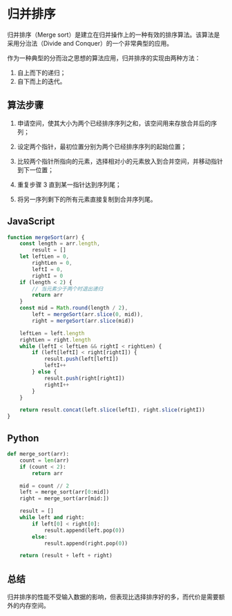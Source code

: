 # 归并排序

归并排序（Merge sort）是建立在归并操作上的一种有效的排序算法。该算法是采用分治法（Divide and Conquer）的一个非常典型的应用。

作为一种典型的分而治之思想的算法应用，归并排序的实现由两种方法：

1. 自上而下的递归；
2. 自下而上的迭代。

## 算法步骤

1. 申请空间，使其大小为两个已经排序序列之和，该空间用来存放合并后的序列；

2. 设定两个指针，最初位置分别为两个已经排序序列的起始位置；

3. 比较两个指针所指向的元素，选择相对小的元素放入到合并空间，并移动指针到下一位置；

4. 重复步骤 3 直到某一指针达到序列尾；

5. 将另一序列剩下的所有元素直接复制到合并序列尾。

## JavaScript

```javascript
function mergeSort(arr) {
    const length = arr.length,
        result = []
    let leftLen = 0,
        rightLen = 0,
        leftI = 0,
        rightI = 0
    if (length < 2) {
        // 当元素少于两个时退出递归
        return arr
    }
    const mid = Math.round(length / 2),
        left = mergeSort(arr.slice(0, mid)),
        right = mergeSort(arr.slice(mid))

    leftLen = left.length
    rightLen = right.length
    while (leftI < leftLen && rightI < rightLen) {
        if (left[leftI] < right[rightI]) {
            result.push(left[leftI])
            leftI++
        } else {
            result.push(right[rightI])
            rightI++
        }
    }

    return result.concat(left.slice(leftI), right.slice(rightI))
}
```

## Python

```python
def merge_sort(arr):
    count = len(arr)
    if (count < 2):
        return arr

    mid = count // 2
    left = merge_sort(arr[0:mid])
    right = merge_sort(arr[mid:])

    result = []
    while left and right:
        if left[0] < right[0]:
            result.append(left.pop(0))
        else:
            result.append(right.pop(0))

    return (result + left + right)
```

## 总结

归并排序的性能不受输入数据的影响，但表现比选择排序好的多，而代价是需要额外的内存空间。
